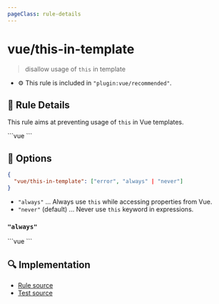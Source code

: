 ```yaml
---
pageClass: rule-details
---
```

# vue/this-in-template
> disallow usage of `this` in template

- :gear: This rule is included in `"plugin:vue/recommended"`.

## :book: Rule Details

This rule aims at preventing usage of `this` in Vue templates.

<eslint-code-block :rules="{'vue/this-in-template': ['error']}">
```vue
<template>
  <!-- ✓ GOOD -->
  <a :href="url">
    {{ text }}
  </a>
  
  <!-- ✗ BAD -->
  <a :href="this.url">
    {{ this.text }}
  </a>
</template>
```
</eslint-code-block>

## :wrench: Options

```json
{
  "vue/this-in-template": ["error", "always" | "never"]
}
```
- `"always"` ... Always use `this` while accessing properties from Vue.
- `"never"` (default) ... Never use `this` keyword in expressions.

### `"always"`

<eslint-code-block :rules="{'vue/this-in-template': ['error', 'always']}">
```vue
<template>
  <!-- ✓ GOOD -->
  <a :href="this.url">
    {{ this.text }}
  </a>
  
  <!-- ✗ BAD -->
  <a :href="url">
    {{ text }}
  </a>
</template>
```
</eslint-code-block>

## :mag: Implementation

- [Rule source](https://github.com/vuejs/eslint-plugin-vue/blob/master/lib/rules/this-in-template.js)
- [Test source](https://github.com/vuejs/eslint-plugin-vue/blob/master/tests/lib/rules/this-in-template.js)
